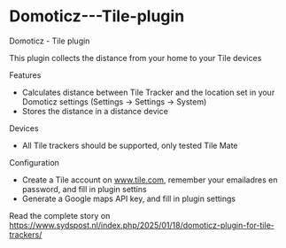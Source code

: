 # Domoticz---Tile-plugin
Domoticz - Tile plugin


This plugin collects the distance from your home to your Tile devices<br/>

Features
- Calculates distance between Tile Tracker and the location set in your Domoticz settings (Settings -> Settings -> System)
- Stores the distance in a distance device

Devices
- All Tile trackers should be supported, only tested Tile Mate

Configuration
- Create a Tile account on www.tile.com, remember your emailadres en password, and fill in plugin settins
- Generate a Google maps API key, and fill in plugin settings

Read the complete story on https://www.sydspost.nl/index.php/2025/01/18/domoticz-plugin-for-tile-trackers/
